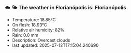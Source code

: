 ### ☁️ 🌤️  The weather in Florianópolis is: Florianópolis

- Temperature: 18.85°C
- On flesh: 18.93°C
- Relative air humidity: 82%
- Rain: 0.0 mm
- Description: Overcast clouds
- last updated: 2025-07-12T17:15:04.240690
